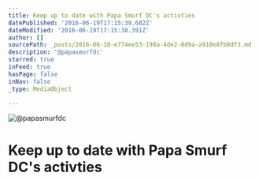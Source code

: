 ```yaml
---
title: Keep up to date with Papa Smurf DC's activties
datePublished: '2016-06-19T17:15:39.682Z'
dateModified: '2016-06-19T17:15:38.391Z'
author: []
sourcePath: _posts/2016-06-18-e774ee53-198a-4de2-8d9a-a910e8fb8df3.md
description: '@papasmurfdc'
starred: true
inFeed: true
hasPage: false
inNav: false
_type: MediaObject

---
```

![@papasmurfdc](https://the-grid-user-content.s3-us-west-2.amazonaws.com/3c5e1ff7-f449-4195-bc9f-1ab70d194e64.jpg)

# Keep up to date with Papa Smurf DC's activties